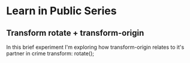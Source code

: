 # Learn in Public Series

## Transform rotate + transform-origin

In this brief experiment I'm exploring how transform-origin relates to it's partner in crime transform: rotate();
